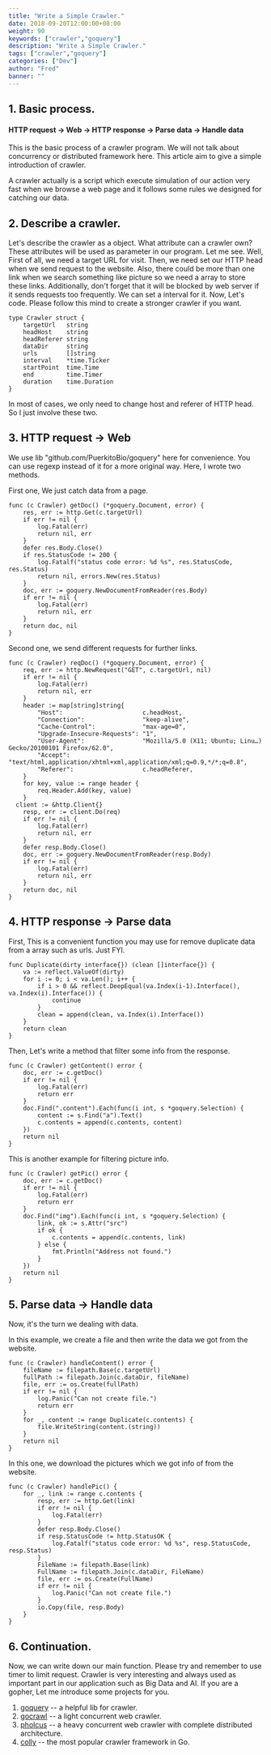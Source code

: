 ```yaml
---
title: "Write a Simple Crawler."
date: 2018-09-20T12:00:00+08:00
weight: 90
keywords: ["crawler","goquery"]
description: "Write a Simple Crawler."
tags: ["crawler","goquery"]
categories: ["Dev"]
author: "Fred"
banner: ""
---
```


## 1. Basic process.

#### HTTP request -> Web -> HTTP response -> Parse data -> Handle data

This is the basic process of a crawler program. We will not talk about concurrency or distributed framework here. This article aim to give a simple introduction of crawler.

A crawler actually is a script which execute simulation of our action very fast when we browse a web page and it follows some rules we designed for catching our data.

## 2. Describe a crawler.

Let's describe the crawler as a object. What attribute can a crawler own? These attributes will be used as parameter in our program. Let me see. Well, First of all, we need a target URL for visit. Then, we need set our HTTP head when we send request to the website. Also, there could be more than one link when we search something like picture so we need a array to store these links. Additionally, don't forget that it will be blocked by web server if it sends requests too frequently. We can set a interval for it. Now, Let's code. Please follow this mind to create a stronger crawler if you want.

```
type Crawler struct {
	targetUrl   string
	headHost    string
	headReferer string
	dataDir     string
	urls        []string
	interval    *time.Ticker
	startPoint  time.Time
	end         time.Timer
	duration    time.Duration
}
```
In most of cases, we only need to change host and referer of HTTP head. So I just involve these two.

## 3. HTTP request -> Web

We use lib "github.com/PuerkitoBio/goquery" here for convenience. You can use regexp instead of it for a more original way. Here, I wrote two methods.

First one, We just catch data from a page.
```
func (c Crawler) getDoc() (*goquery.Document, error) {
	res, err := http.Get(c.targetUrl)
	if err != nil {
		log.Fatal(err)
		return nil, err
	}
	defer res.Body.Close()
	if res.StatusCode != 200 {
		log.Fatalf("status code error: %d %s", res.StatusCode, res.Status)
		return nil, errors.New(res.Status)
	}
	doc, err := goquery.NewDocumentFromReader(res.Body)
	if err != nil {
		log.Fatal(err)
		return nil, err
	}
	return doc, nil
}
```

Second one, we send different requests for further links.
```
func (c Crawler) reqDoc() (*goquery.Document, error) {
	req, err := http.NewRequest("GET", c.targetUrl, nil)
	if err != nil {
		log.Fatal(err)
		return nil, err
	}
	header := map[string]string{
		"Host":                      c.headHost,
		"Connection":                "keep-alive",
		"Cache-Control":             "max-age=0",
		"Upgrade-Insecure-Requests": "1",
		"User-Agent":                "Mozilla/5.0 (X11; Ubuntu; Linu…) Gecko/20100101 Firefox/62.0",
		"Accept":                    "text/html,application/xhtml+xml,application/xml;q=0.9,*/*;q=0.8",
		"Referer":                   c.headReferer,
	}
	for key, value := range header {
		req.Header.Add(key, value)
	}
  client := &http.Client{}
	resp, err := client.Do(req)
	if err != nil {
		log.Fatal(err)
		return nil, err
	}
	defer resp.Body.Close()
	doc, err := goquery.NewDocumentFromReader(resp.Body)
	if err != nil {
		log.Fatal(err)
		return nil, err
	}
	return doc, nil
}
```

## 4. HTTP response -> Parse data

First, This is a convenient function you may use for remove duplicate data from a array such as urls. Just FYI.
```
func Duplicate(dirty interface{}) (clean []interface{}) {
	va := reflect.ValueOf(dirty)
	for i := 0; i < va.Len(); i++ {
		if i > 0 && reflect.DeepEqual(va.Index(i-1).Interface(), va.Index(i).Interface()) {
			continue
		}
		clean = append(clean, va.Index(i).Interface())
	}
	return clean
}
```

Then, Let's write a method that filter some info from the response.
```
func (c Crawler) getContent() error {
	doc, err := c.getDoc()
	if err != nil {
		log.Fatal(err)
		return err
	}
	doc.Find(".content").Each(func(i int, s *goquery.Selection) {
		content := s.Find("a").Text()
		c.contents = append(c.contents, content)
	})
	return nil
}
```

This is another example for filtering picture info.
```
func (c Crawler) getPic() error {
	doc, err := c.getDoc()
	if err != nil {
		log.Fatal(err)
		return err
	}
	doc.Find("img").Each(func(i int, s *goquery.Selection) {
		link, ok := s.Attr("src")
		if ok {
			c.contents = append(c.contents, link)
		} else {
			fmt.Println("Address not found.")
		}
	})
	return nil
}
```

## 5. Parse data -> Handle data

Now, it's the turn we dealing with data.

In this example, we create a file and then write the data we got from the website.
```
func (c Crawler) handleContent() error {
	fileName := filepath.Base(c.targetUrl)
	fullPath := filepath.Join(c.dataDir, fileName)
	file, err := os.Create(fullPath)
	if err != nil {
		log.Panic("Can not create file.")
		return err
	}
	for _, content := range Duplicate(c.contents) {
		file.WriteString(content.(string))
	}
	return nil
}
```

In this one, we download the pictures which we got info of from the website.
```
func (c Crawler) handlePic() {
	for _, link := range c.contents {
		resp, err := http.Get(link)
		if err != nil {
			log.Fatal(err)
		}
		defer resp.Body.Close()
		if resp.StatusCode != http.StatusOK {
			log.Fatalf("status code error: %d %s", resp.StatusCode, resp.Status)
		}
		FileName := filepath.Base(link)
		FullName := filepath.Join(c.dataDir, FileName)
		file, err := os.Create(FullName)
		if err != nil {
			log.Panic("Can not create file.")
		}
		io.Copy(file, resp.Body)
	}
}
```

## 6. Continuation.

Now, we can write down our main function. Please try and remember to use timer to limit request. Crawler is very interesting and always used as important part in our application such as Big Data and AI. If you are a gopher, Let me introduce some projects for you.

1. [goquery](https://github.com/PuerkitoBio/goquery) -- a helpful lib for crawler.
2. [gocrawl](https://github.com/PuerkitoBio/gocrawl) -- a light concurrent web crawler.
3. [pholcus](https://github.com/henrylee2cn/pholcus) -- a heavy concurrent web crawler with complete distributed architecture.
4. [colly](http://go-colly.org/docs/introduction/start/) -- the most popular crawler framework in Go.
